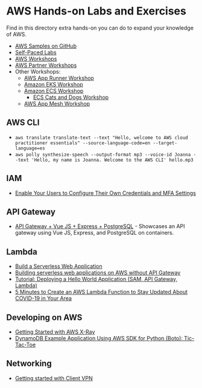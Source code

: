 # AWS Hands-on Labs and Exercises

Find in this directory extra hands-on you can do to expand your knowledge of AWS.

* [AWS Samples on GitHub](https://github.com/aws-samples)
* [Self-Paced Labs](https://aws.amazon.com/training/self-paced-labs/)
* [AWS Workshops](https://workshops.aws/)
* [AWS Partner Workshops](https://awsworkshop.io/)
* Other Workshops:
  *  [AWS App Runner Workshop](https://www.apprunnerworkshop.com/)
  *  [Amazon EKS Workshop](https://www.eksworkshop.com/)
  *  [Amazon ECS Workshop](https://ecsworkshop.com/)
     * [ECS Cats and Dogs Workshop](https://ecs-cats-dogs.workshop.aws/en/)
  *  [AWS App Mesh Workshop](https://www.appmeshworkshop.com/)


## AWS CLI

* `aws translate translate-text --text "Hello, welcome to AWS cloud practitioner essentials" --source-language-code=en --target-language=es`
* `aws polly synthesize-speech --output-format mp3 --voice-id Joanna --text 'Hello, my name is Joanna. Welcome to the AWS CLI' hello.mp3`

## IAM

* [Enable Your Users to Configure Their Own Credentials and MFA Settings](https://docs.aws.amazon.com/IAM/latest/UserGuide/tutorial_users-self-manage-mfa-and-creds.html)

## API Gateway

* [API Gateway + Vue JS + Express + PostgreSQL](https://github.com/allanchua101/api-gateway-vue-express-pg) - Showcases an API gateway using Vue JS, Express, and PostgreSQL on containers.

## Lambda

* [Build a Serverless Web Application](https://aws.amazon.com/getting-started/hands-on/build-serverless-web-app-lambda-apigateway-s3-dynamodb-cognito/)
* [Building serverless web applications on AWS without API Gateway](https://www.cloudreach.com/en/insights/blog/building-serverless-web-applications-on-aws-without-api-gateway/)
* [Tutorial: Deploying a Hello World Application (SAM, API Gateway, Lambda)](https://docs.aws.amazon.com/serverless-application-model/latest/developerguide/serverless-getting-started-hello-world.html)
* [5 Minutes to Create an AWS Lambda Function to Stay Updated About COVID-19 in Your Area](https://towardsdatascience.com/5-minutes-to-create-an-aws-lambda-function-to-stay-updated-about-covid-19-in-your-area-88a4abe77a04)

## Developing on AWS

* [Getting Started with AWS X-Ray](https://docs.aws.amazon.com/xray/latest/devguide/xray-gettingstarted.html)
* [DynamoDB Example Application Using AWS SDK for Python (Boto): Tic-Tac-Toe](https://docs.aws.amazon.com/amazondynamodb/latest/developerguide/TicTacToe.html)

## Networking

* [Getting started with Client VPN](https://docs.aws.amazon.com/vpn/latest/clientvpn-admin/cvpn-getting-started.html)


